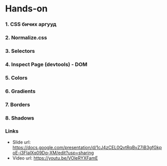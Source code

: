 # Hands-on

### 1. CSS бичих аргууд

### 2. Normalize.css

### 3. Selectors

### 4. Inspect Page (devtools) - DOM

### 5. Colors

### 6. Gradients

### 7. Borders

### 8. Shadows

### Links

- Slide url: https://docs.google.com/presentation/d/1cJ4zCEL0QvtRqBvZ7iB3gfGkpoE-i3FIalXq09Dq-XM/edit?usp=sharing
- Video url: https://youtu.be/VOleRYXFamE

